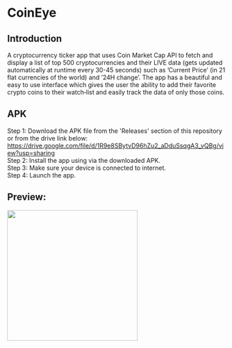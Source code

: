 # CoinEye

## Introduction
A cryptocurrency ticker app that uses Coin Market Cap API to fetch and display a list of top 500 cryptocurrencies and their LIVE
data (gets updated automatically at runtime every 30-45 seconds) such as ’Current Price’ (in 21 flat currencies of the world) and ’24H change’. The app has a beautiful and easy to use interface
which gives the user the ability to add their favorite crypto coins to their watch‑list and easily track the data of only those coins.

## APK
Step 1: Download the APK file from the 'Releases' section of this repository or from the drive link below:<br />
        https://drive.google.com/file/d/1R9e8SBytvD96hZu2_aDduSsqgA3_vQBg/view?usp=sharing<br />
Step 2: Install the app using via the downloaded APK.<br />
Step 3: Make sure your device is connected to internet.<br />
Step 4: Launch the app.<br />

## Preview:
<img src="preview.gif" width=300>